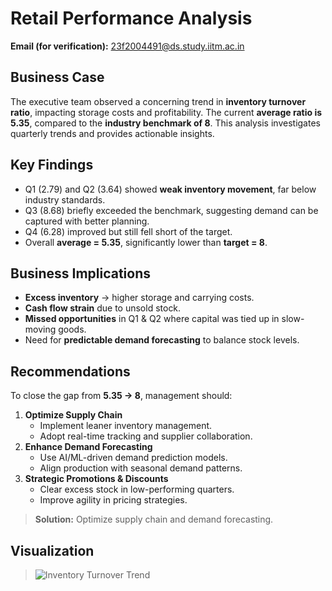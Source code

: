 # Retail Performance Analysis

**Email (for verification):** 23f2004491@ds.study.iitm.ac.in  

## Business Case
The executive team observed a concerning trend in **inventory turnover ratio**, impacting storage costs and profitability. The current **average ratio is 5.35**, compared to the **industry benchmark of 8**. This analysis investigates quarterly trends and provides actionable insights.

## Key Findings
- Q1 (2.79) and Q2 (3.64) showed **weak inventory movement**, far below industry standards.
- Q3 (8.68) briefly exceeded the benchmark, suggesting demand can be captured with better planning.
- Q4 (6.28) improved but still fell short of the target.
- Overall **average = 5.35**, significantly lower than **target = 8**.

## Business Implications
- **Excess inventory** → higher storage and carrying costs.
- **Cash flow strain** due to unsold stock.
- **Missed opportunities** in Q1 & Q2 where capital was tied up in slow-moving goods.
- Need for **predictable demand forecasting** to balance stock levels.

## Recommendations
To close the gap from **5.35 → 8**, management should:
1. **Optimize Supply Chain**  
   - Implement leaner inventory management.  
   - Adopt real-time tracking and supplier collaboration.  
2. **Enhance Demand Forecasting**  
   - Use AI/ML-driven demand prediction models.  
   - Align production with seasonal demand patterns.  
3. **Strategic Promotions & Discounts**  
   - Clear excess stock in low-performing quarters.  
   - Improve agility in pricing strategies.  

> **Solution:** Optimize supply chain and demand forecasting.

## Visualization
> ![Inventory Turnover Trend](inventory_turnover.png)




